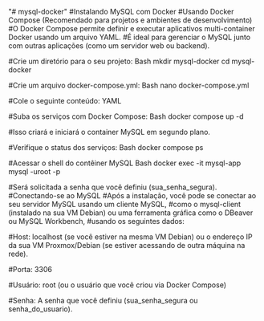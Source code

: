 "# mysql-docker" 
#Instalando MySQL com Docker
#Usando Docker Compose (Recomendado para projetos e ambientes de desenvolvimento)
#O Docker Compose permite definir e executar aplicativos multi-container Docker usando um arquivo YAML. 
#É ideal para gerenciar o MySQL junto com outras aplicações (como um servidor web ou backend).

#Crie um diretório para o seu projeto:
Bash
mkdir mysql-docker
cd mysql-docker

#Crie um arquivo docker-compose.yml:
Bash
nano docker-compose.yml

#Cole o seguinte conteúdo:
YAML

#Suba os serviços com Docker Compose:
Bash
docker compose up -d

#Isso criará e iniciará o container MySQL em segundo plano.

#Verifique o status dos serviços:
Bash
docker compose ps

#Acessar o shell do contêiner MySQL
Bash
docker exec -it mysql-app mysql -uroot -p

#Será solicitada a senha que você definiu (sua_senha_segura).
#Conectando-se ao MySQL
#Após a instalação, você pode se conectar ao seu servidor MySQL usando um cliente MySQL, 
#como o mysql-client (instalado na sua VM Debian) ou uma ferramenta gráfica como o DBeaver ou MySQL Workbench, 
#usando os seguintes dados:

#Host: localhost (se você estiver na mesma VM Debian) ou o endereço IP da sua VM Proxmox/Debian (se estiver acessando de outra máquina na rede).

#Porta: 3306

#Usuário: root (ou o usuário que você criou via Docker Compose)

#Senha: A senha que você definiu (sua_senha_segura ou senha_do_usuario).

